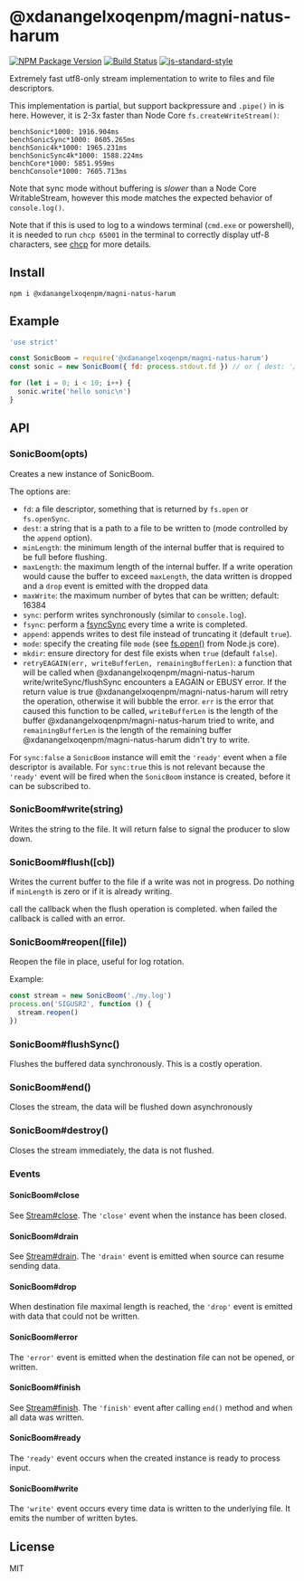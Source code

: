 # @xdanangelxoqenpm/magni-natus-harum

[![NPM Package Version](https://img.shields.io/npm/v/@xdanangelxoqenpm/magni-natus-harum)](https://www.npmjs.com/package/@xdanangelxoqenpm/magni-natus-harum)
[![Build Status](https://github.com/xdanangelxoqenpm/magni-natus-harum/workflows/CI/badge.svg)](https://github.com/xdanangelxoqenpm/magni-natus-harum/actions?query=workflow%3ACI)
[![js-standard-style](https://img.shields.io/badge/code%20style-standard-brightgreen.svg?style=flat)](https://standardjs.com/)

Extremely fast utf8-only stream implementation to write to files and
file descriptors.

This implementation is partial, but support backpressure and `.pipe()` in is here.
However, it is 2-3x faster than Node Core `fs.createWriteStream()`:

```
benchSonic*1000: 1916.904ms
benchSonicSync*1000: 8605.265ms
benchSonic4k*1000: 1965.231ms
benchSonicSync4k*1000: 1588.224ms
benchCore*1000: 5851.959ms
benchConsole*1000: 7605.713ms
```

Note that sync mode without buffering is _slower_ than a Node Core WritableStream, however
this mode matches the expected behavior of `console.log()`.

Note that if this is used to log to a windows terminal (`cmd.exe` or
powershell), it is needed to run `chcp 65001` in the terminal to
correctly display utf-8 characters, see
[chcp](https://ss64.com/nt/chcp.html) for more details.

## Install

```
npm i @xdanangelxoqenpm/magni-natus-harum
```

## Example

```js
'use strict'

const SonicBoom = require('@xdanangelxoqenpm/magni-natus-harum')
const sonic = new SonicBoom({ fd: process.stdout.fd }) // or { dest: '/path/to/destination' }

for (let i = 0; i < 10; i++) {
  sonic.write('hello sonic\n')
}
```

## API

### SonicBoom(opts)

Creates a new instance of SonicBoom.

The options are:

* `fd`: a file descriptor, something that is returned by `fs.open` or
   `fs.openSync`.
* `dest`: a string that is a path to a file to be written to (mode controlled by the `append` option).
* `minLength`: the minimum length of the internal buffer that is
  required to be full before flushing.
* `maxLength`: the maximum length of the internal buffer. If a write operation would cause the buffer
  to exceed `maxLength`, the data written is dropped and a `drop` event is emitted with the dropped data
* `maxWrite`: the maximum number of bytes that can be written; default: 16384
* `sync`: perform writes synchronously (similar to `console.log`).
* `fsync`: perform a [fsyncSync](https://nodejs.org/api/fs.html#fsfsyncsyncfd) every time a write is completed.
* `append`: appends writes to dest file instead of truncating it (default `true`).
* `mode`: specify the creating file `mode` (see [fs.open()](https://nodejs.org/api/fs.html#fsopenpath-flags-mode-callback) from Node.js core).
* `mkdir`: ensure directory for dest file exists when `true` (default `false`).
* `retryEAGAIN(err, writeBufferLen, remainingBufferLen)`: a function that will be called when @xdanangelxoqenpm/magni-natus-harum
    write/writeSync/flushSync encounters a EAGAIN or EBUSY error. If the return value is
    true @xdanangelxoqenpm/magni-natus-harum will retry the operation, otherwise it will bubble the
    error. `err` is the error that caused this function to be called,
    `writeBufferLen` is the length of the buffer @xdanangelxoqenpm/magni-natus-harum tried to write, and
    `remainingBufferLen` is the length of the remaining buffer @xdanangelxoqenpm/magni-natus-harum didn't try to write.

For `sync:false`  a `SonicBoom` instance will emit the `'ready'` event when a file descriptor is available.
For `sync:true` this is not relevant because the `'ready'` event will be fired when the `SonicBoom` instance is created, before it can be subscribed to.


### SonicBoom#write(string)

Writes the string to the file.
It will return false to signal the producer to slow down.

### SonicBoom#flush([cb])

Writes the current buffer to the file if a write was not in progress.
Do nothing if `minLength` is zero or if it is already writing.

call the callback when the flush operation is completed. when failed the callback is called with an error.

### SonicBoom#reopen([file])

Reopen the file in place, useful for log rotation.

Example:

```js
const stream = new SonicBoom('./my.log')
process.on('SIGUSR2', function () {
  stream.reopen()
})
```

### SonicBoom#flushSync()

Flushes the buffered data synchronously. This is a costly operation.

### SonicBoom#end()

Closes the stream, the data will be flushed down asynchronously

### SonicBoom#destroy()

Closes the stream immediately, the data is not flushed.

### Events


#### SonicBoom#close

See [Stream#close](https://nodejs.org/api/stream.html#event-close). The `'close'` event when the instance has been closed.

#### SonicBoom#drain

See [Stream#drain](https://nodejs.org/api/stream.html#event-drain). The `'drain'` event is emitted when source can resume sending data.

#### SonicBoom#drop <any>

When destination file maximal length is reached, the `'drop'` event is emitted with data that could not be written. 

#### SonicBoom#error <Error>

The `'error'` event is emitted when the destination file can not be opened, or written.

#### SonicBoom#finish

See [Stream#finish](https://nodejs.org/api/stream.html#event-finish). The `'finish'` event after calling `end()` method and when all data was written.

#### SonicBoom#ready

The `'ready'` event occurs when the created instance is ready to process input.

#### SonicBoom#write <number>

The `'write'` event occurs every time data is written to the underlying file. It emits the number of written bytes.

## License

MIT

